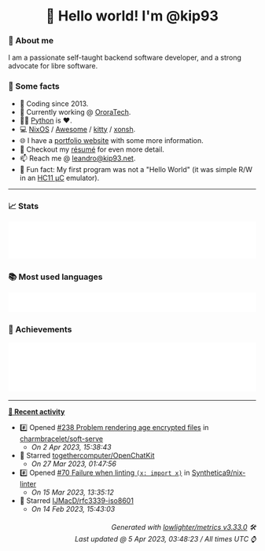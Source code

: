 <!-- README template, populated using this action:
     https://github.com/kip93/kip93/blob/main/.github/workflows/readme.yml. -->

<h1 align="center">👋 Hello world! I'm @kip93</h1> <!-- LOGIN => username -->

### 👤 About me

I am a passionate self-taught backend software developer, and a strong advocate for libre software.


### 💬 Some facts

* 📅 Coding since 2013.
* 💼 Currently working @ [OroraTech](https://ororatech.com/).
* 👨‍💻 [Python](https://github.com/search?q=user%3Akip93&l=python) is ❤️. <!-- LOGIN => username -->
* 💻 [NixOS](https://github.com/NixOS/) /
     [Awesome](https://github.com/awesomeWM/) /
     [kitty](https://github.com/kovidgoyal/kitty/) /
     [xonsh](https://github.com/xonsh/).
* 🌐 I have a [portfolio website](https://kip93.net/) with some more information.
* 📝 Checkout my [résumé](https://kip93.net/resume/) for even more detail.
* 📫 Reach me @ [leandro@kip93.net](mailto:leandro@kip93.net).
* 🎲 Fun fact: My first program was not a "Hello World" (it was simple R/W in an [HC11 µC](https://en.wikipedia.org/wiki/68HC11) emulator).


-----------------------------------------------------------------------------------------------------------------------


### 📈 Stats

![](./stats.svg)


### 📚 Most used languages <!-- by percentage, in decreasing order -->

![](./languages.svg)


### 🏅 Achievements

![](./achievements.svg)


-----------------------------------------------------------------------------------------------------------------------


**[📰 Recent activity](https://github.com/kip93)**
* #️⃣ Opened [#238 Problem rendering age encrypted files](https://github.com/charmbracelet/soft-serve/issues/238) in [charmbracelet/soft-serve](https://github.com/charmbracelet/soft-serve)
  * *On 2 Apr 2023, 15:38:43*
* 🌟 Starred [togethercomputer/OpenChatKit](https://github.com/togethercomputer/OpenChatKit)
  * *On 27 Mar 2023, 01:47:56*
* #️⃣ Opened [#70 Failure when linting `(x: import x)`](https://github.com/Synthetica9/nix-linter/issues/70) in [Synthetica9/nix-linter](https://github.com/Synthetica9/nix-linter)
  * *On 15 Mar 2023, 13:35:12*
* 🌟 Starred [IJMacD/rfc3339-iso8601](https://github.com/IJMacD/rfc3339-iso8601)
  * *On 14 Feb 2023, 15:43:03*
 <!-- Last activity -->


<h6 align="right"><em>
    Generated with <a href="https://github.com/lowlighter/metrics/tree/latest/">lowlighter/metrics v3.33.0</a> 🛠️<br> <!-- VERSION => MAJOR.minor.patch -->
    Last updated @ 5 Apr 2023, 03:48:23 / All times UTC ⌚ <!-- meta.generated => DD/MM/YYYY, hh:mm -->
</em></h6>
